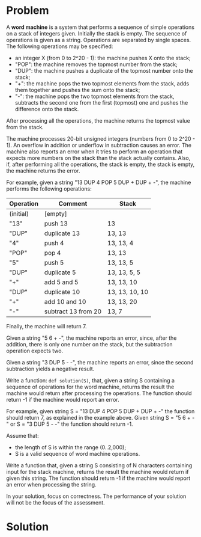 # Problem
A **word machine** is a system that performs a sequence of simple operations on a stack of integers given. Initially the stack is empty. The sequence of operations is given as a string. Operations are separated by single spaces. The following operations may be specified:

- an integer X (from 0 to 2^20 - 1): the machine pushes X onto the stack;
- "POP": the machine removes the topmost number from the stack;
- "DUP": the machine pushes a duplicate of the topmost number onto the stack;
- "+": the machine pops the two topmost elements from the stack, adds them together and pushes the sum onto the stack;
- "-": the machine pops the two topmost elements from the stack, subtracts the second one from the first (topmost) one and pushes the difference onto the stack.

After processing all the operations, the machine returns the topmost value from the stack.

The machine processes 20-bit unsigned integers (numbers from 0 to 2^20 - 1). An overflow in addition or underflow in subtraction causes an error. The machine also reports an error when it tries to perform an operation that expects more numbers on the stack than the stack actually contains. Also, if, after performing all the operations, the stack is empty, the stack is empty, the machine returns the error.

For example, given a string "13 DUP 4 POP 5 DUP + DUP + -", the machine performs the following operations:

| Operation | Comment | Stack |
|-----------|---------|-------|
| (initial) | [empty] |
| "13"      | push 13 | 13    |
| "DUP"     | duplicate 13 | 13, 13 |
| "4"       | push 4 | 13, 13, 4 |
| "POP"     | pop 4 | 13, 13 |
| "5"       | push 5 | 13, 13, 5 |
| "DUP"     | duplicate 5 | 13, 13, 5, 5 |
| "+"       | add 5 and 5 | 13, 13, 10 |
| "DUP"     | duplicate 10 | 13, 13, 10, 10 |
| "+"       | add 10 and 10 | 13, 13, 20 |
| "-"       | subtract 13 from 20 | 13, 7 |

Finally, the machine will return 7.

Given a string "5 6 + -", the machine reports an error, since, after the addition, there is only one number on the stack, but the subtraction operation expects two.

Given a string "3 DUP 5 - -", the machine reports an error, since the second subtraction yields a negative result.

Write a function: `def solution(S)`, that, given a string S containing a sequence of operations for the word machine, returns the result the machine would return after processing the operations. The function should return -1 if the machine would report an error.

For example, given string S = "13 DUP 4 POP 5 DUP + DUP + -" the function should return 7, as explained in the example above. Given string S = "5 6 + -" or S = "3 DUP 5 - -" the function should return -1.

Assume that:
- the length of S is within the range (0..2,000);
- S is a valid sequence of word machine operations.

Write a function that, given a string S consisting of N characters containing input for the stack machine, returns the result the machine would return if given this string. The function should return -1 if the machine would report an error when processing the string.

In your solution, focus on correctness. The performance of your solution will not be the focus of the assessment.
# Solution
